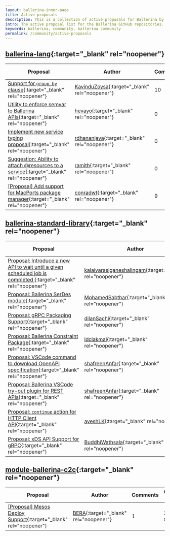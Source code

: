 ```yaml
--- 
layout: ballerina-inner-page 
title: Active proposals 
description: This is a collection of active proposals for Ballerina by the Ballerina community. 
intro: The active proposal list for the Ballerina GitHub repositories. 
keywords: ballerina, community, ballerina community 
permalink: /community/active-proposals 
--- 
```

## [ballerina-lang](https://github.com/ballerina-platform/ballerina-lang){:target=\"_blank\" rel=\"noopener\"}

|Proposal|Author|Comments|Created date|Status| 
|---|----|----|----|---| 
|[Support for `group by` clause](https://github.com/ballerina-platform/ballerina-lang/issues/36810){:target=\"_blank\" rel=\"noopener\"}|[KavinduZoysa](https://github.com/KavinduZoysa){:target=\"_blank\" rel=\"noopener\"}|10|2022-07-01|N/A|
|[Utility to enforce semvar to Ballerina APIs](https://github.com/ballerina-platform/ballerina-lang/issues/32368){:target=\"_blank\" rel=\"noopener\"}|[hevayo](https://github.com/hevayo){:target=\"_blank\" rel=\"noopener\"}|0|2021-08-26|N/A|
|[Implement new service typing proposal](https://github.com/ballerina-platform/ballerina-lang/issues/26064){:target=\"_blank\" rel=\"noopener\"}|[rdhananjaya](https://github.com/rdhananjaya){:target=\"_blank\" rel=\"noopener\"}|0|2020-09-24|N/A|
|[Suggestion: Ability to attach @resources to a service](https://github.com/ballerina-platform/ballerina-lang/issues/19523){:target=\"_blank\" rel=\"noopener\"}|[ramith](https://github.com/ramith){:target=\"_blank\" rel=\"noopener\"}|0|2019-10-22|N/A|
|[[Proposal] Add support for MacPorts package manager](https://github.com/ballerina-platform/ballerina-lang/issues/9675){:target=\"_blank\" rel=\"noopener\"}|[conradwt](https://github.com/conradwt){:target=\"_blank\" rel=\"noopener\"}|9|2018-07-18|N/A|

## [ballerina-standard-library](https://github.com/ballerina-platform/ballerina-standard-library){:target=\"_blank\" rel=\"noopener\"}

|Proposal|Author|Comments|Created date|Status| 
|---|----|----|----|---| 
|[Proposal: Introduce a new API to wait until a given scheduled job is completed ](https://github.com/ballerina-platform/ballerina-standard-library/issues/3018){:target=\"_blank\" rel=\"noopener\"}|[kalaiyarasiganeshalingam](https://github.com/kalaiyarasiganeshalingam){:target=\"_blank\" rel=\"noopener\"}|0|2022-06-20|Active|
|[Proposal: Ballerina SerDes module](https://github.com/ballerina-platform/ballerina-standard-library/issues/2964){:target=\"_blank\" rel=\"noopener\"}|[MohamedSabthar](https://github.com/MohamedSabthar){:target=\"_blank\" rel=\"noopener\"}|2|2022-06-01|Active|
|[Proposal: gRPC Packaging Support](https://github.com/ballerina-platform/ballerina-standard-library/issues/2948){:target=\"_blank\" rel=\"noopener\"}|[dilanSachi](https://github.com/dilanSachi){:target=\"_blank\" rel=\"noopener\"}|6|2022-05-25|Implemented|
|[Proposal: Ballerina Constraint Package](https://github.com/ballerina-platform/ballerina-standard-library/issues/2850){:target=\"_blank\" rel=\"noopener\"}|[ldclakmal](https://github.com/ldclakmal){:target=\"_blank\" rel=\"noopener\"}|21|2022-04-20|Accepted|
|[Proposal: VSCode command to download OpenAPI specification](https://github.com/ballerina-platform/ballerina-standard-library/issues/2509){:target=\"_blank\" rel=\"noopener\"}|[shafreenAnfar](https://github.com/shafreenAnfar){:target=\"_blank\" rel=\"noopener\"}|0|2021-12-20|Active|
|[Proposal: Ballerina VSCode try-out plugin for REST APIs](https://github.com/ballerina-platform/ballerina-standard-library/issues/2508){:target=\"_blank\" rel=\"noopener\"}|[shafreenAnfar](https://github.com/shafreenAnfar){:target=\"_blank\" rel=\"noopener\"}|0|2021-12-19|Active|
|[Proposal: `continue` action for HTTP Client API](https://github.com/ballerina-platform/ballerina-standard-library/issues/2038){:target=\"_blank\" rel=\"noopener\"}|[ayeshLK](https://github.com/ayeshLK){:target=\"_blank\" rel=\"noopener\"}|4|2021-10-12|Active|
|[Proposal: xDS API Support for gRPC](https://github.com/ballerina-platform/ballerina-standard-library/issues/2011){:target=\"_blank\" rel=\"noopener\"}|[BuddhiWathsala](https://github.com/BuddhiWathsala){:target=\"_blank\" rel=\"noopener\"}|2|2021-10-06|Active|

## [module-ballerina-c2c](https://github.com/ballerina-platform/module-ballerina-c2c){:target=\"_blank\" rel=\"noopener\"}

|Proposal|Author|Comments|Created date|Status| 
|---|----|----|----|---| 
|[[Proposal] Mesos Deploy Support](https://github.com/ballerina-platform/module-ballerina-c2c/issues/431){:target=\"_blank\" rel=\"noopener\"}|[BERA](https://github.com/BERA){:target=\"_blank\" rel=\"noopener\"}|1|2018-07-21|N/A|

